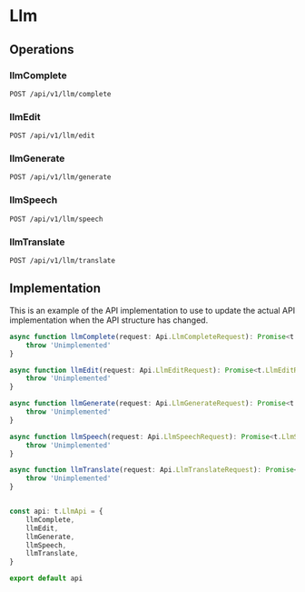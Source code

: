 # Llm


## Operations

### llmComplete

```http
POST /api/v1/llm/complete
```


### llmEdit

```http
POST /api/v1/llm/edit
```


### llmGenerate

```http
POST /api/v1/llm/generate
```


### llmSpeech

```http
POST /api/v1/llm/speech
```


### llmTranslate

```http
POST /api/v1/llm/translate
```


## Implementation

This is an example of the API implementation to use to update the actual API implementation
when the API structure has changed.

```typescript
async function llmComplete(request: Api.LlmCompleteRequest): Promise<t.LlmCompleteResponse> {
	throw 'Unimplemented'
}

async function llmEdit(request: Api.LlmEditRequest): Promise<t.LlmEditResponse> {
	throw 'Unimplemented'
}

async function llmGenerate(request: Api.LlmGenerateRequest): Promise<t.LlmGenerateResponse> {
	throw 'Unimplemented'
}

async function llmSpeech(request: Api.LlmSpeechRequest): Promise<t.LlmSpeechResponse> {
	throw 'Unimplemented'
}

async function llmTranslate(request: Api.LlmTranslateRequest): Promise<t.LlmTranslateResponse> {
	throw 'Unimplemented'
}


const api: t.LlmApi = {
	llmComplete,
	llmEdit,
	llmGenerate,
	llmSpeech,
	llmTranslate,
}

export default api
```

